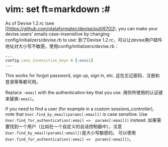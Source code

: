 # vim: set ft=markdown :#
As of Devise 1.2.rc (see [[https://github.com/plataformatec/devise/pull/670]]), you can make your devise users' emails case-insensitive by changing config/initializers/devise.rb to use:
到了Devise 1.2.rc，可以让devise用户邮件地址对大小写不敏感，使用config/initializers/devise.rb：

```ruby
...
config.case_insensitive_keys = [:email]
...
```

This works for forgot password, sign up, sign in, etc.
这在忘记密码、注册和登录等等都可用。

Replace `:email` with the authentication key that you use.
用你所使用的认证键来替换`:email`。

If you need to find a user (for example in a custom sessions_controller), note that `User.find_by_email(params[:email])` is case sensitive.
Use `User.find_for_authentication(:email =>  params[:email])` instead.
如果需要找到一个用户（比如在一个自定义的会话控制器中），注意`User.find_by_email(params[:email])`是大小写敏感的。
可以使用`User.find_for_authentication(:email =>  params[:email])`。

